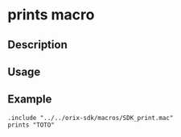 # prints macro

## Description

## Usage

## Example

```ca65
.include "../../orix-sdk/macros/SDK_print.mac"
prints "TOTO"
```
